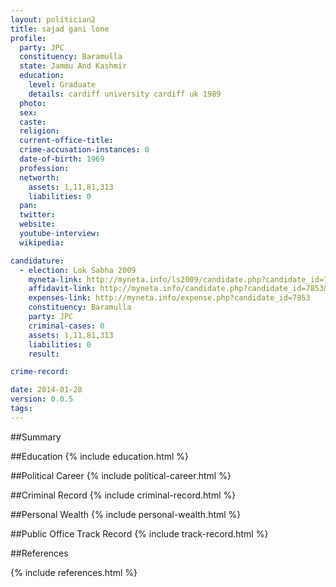 ```yaml
---
layout: politician2
title: sajad gani lone
profile: 
  party: JPC
  constituency: Baramulla
  state: Jammu And Kashmir
  education: 
    level: Graduate
    details: cardiff university cardiff uk 1989
  photo: 
  sex: 
  caste: 
  religion: 
  current-office-title: 
  crime-accusation-instances: 0
  date-of-birth: 1969
  profession: 
  networth: 
    assets: 1,11,81,313
    liabilities: 0
  pan: 
  twitter: 
  website: 
  youtube-interview: 
  wikipedia: 

candidature: 
  - election: Lok Sabha 2009
    myneta-link: http://myneta.info/ls2009/candidate.php?candidate_id=7853
    affidavit-link: http://myneta.info/candidate.php?candidate_id=7853&scan=original
    expenses-link: http://myneta.info/expense.php?candidate_id=7853
    constituency: Baramulla 
    party: JPC
    criminal-cases: 0
    assets: 1,11,81,313
    liabilities: 0
    result:  

crime-record: 

date: 2014-01-28
version: 0.0.5
tags: 
---
```

##Summary


##Education
{% include education.html %}


##Political Career
{% include political-career.html %}


##Criminal Record
{% include criminal-record.html %}


##Personal Wealth
{% include personal-wealth.html %}


##Public Office Track Record
{% include track-record.html %}


##References


{% include references.html %}